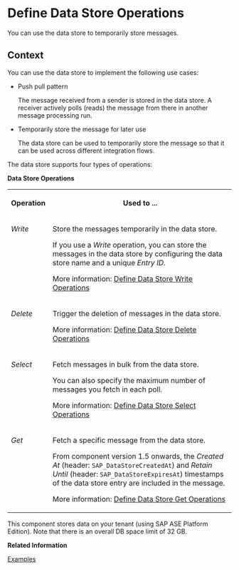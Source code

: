 <!-- loio79f63a4bf5a44b5996aa34c51e2f187f -->

# Define Data Store Operations

You can use the data store to temporarily store messages.



## Context

You can use the data store to implement the following use cases:

-   Push pull pattern

    The message received from a sender is stored in the data store. A receiver actively polls \(reads\) the message from there in another message processing run.

-   Temporarily store the message for later use

    The data store can be used to temporarily store the message so that it can be used across different integration flows.


The data store supports four types of operations:

**Data Store Operations**


<table>
<tr>
<th valign="top">

Operation



</th>
<th valign="top">

Used to ...



</th>
</tr>
<tr>
<td valign="top">

*Write* 



</td>
<td valign="top">

Store the messages temporarily in the data store.

If you use a *Write* operation, you can store the messages in the data store by configuring the data store name and a unique *Entry ID*.

More information: [Define Data Store Write Operations](define-data-store-write-operations-46260ee.md)



</td>
</tr>
<tr>
<td valign="top">

*Delete* 



</td>
<td valign="top">

Trigger the deletion of messages in the data store.

More information: [Define Data Store Delete Operations](define-data-store-delete-operations-5efa3ac.md)



</td>
</tr>
<tr>
<td valign="top">

*Select* 



</td>
<td valign="top">

Fetch messages in bulk from the data store.

You can also specify the maximum number of messages you fetch in each poll.

More information: [Define Data Store Select Operations](define-data-store-select-operations-8cfe004.md)



</td>
</tr>
<tr>
<td valign="top">

*Get* 



</td>
<td valign="top">

Fetch a specific message from the data store.

From component version 1.5 onwards, the *Created At* \(header: `SAP_DataStoreCreatedAt`\) and *Retain Until* \(header: `SAP_DataStoreExpiresAt`\) timestamps of the data store entry are included in the message.

More information: [Define Data Store Get Operations](define-data-store-get-operations-232ac46.md)



</td>
</tr>
</table>

This component stores data on your tenant \(using SAP ASE Platform Edition\). Note that there is an overall DB space limit of 32 GB.

**Related Information**  


[Examples](examples-c8ba267.md "")

